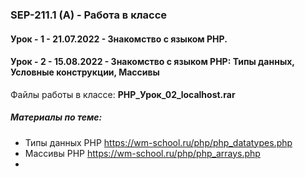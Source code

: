 
### SEP-211.1 (A) - Работа в классе

#### Урок - 1 - 21.07.2022 - Знакомство с языком PHP.

#### Урок - 2 - 15.08.2022 - Знакомство с языком PHP: Типы данных, Условные конструкции, Массивы

Файлы работы в классе: **PHP_Урок_02_localhost.rar**
##### Материалы по теме: 
* Типы данных PHP https://wm-school.ru/php/php_datatypes.php 
* Массивы PHP https://wm-school.ru/php/php_arrays.php 
* 
